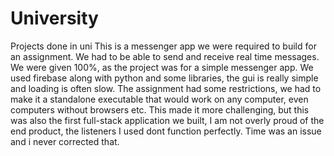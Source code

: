 # University
Projects done in uni
This is a messenger app we were required to build for an assignment.
We had to be able to send and receive real time messages. We were given 100%, as the project was for a simple messenger app.
We used firebase along with python and some libraries, the gui is really simple and loading is often slow.
The assignment had some restrictions, we had to make it a standalone executable that would work on any computer, even computers without browsers etc.
This made it more challenging, but this was also the first full-stack application we built, I am not overly proud of the end product, the listeners I used dont function perfectly. Time was an issue and i never corrected that.
